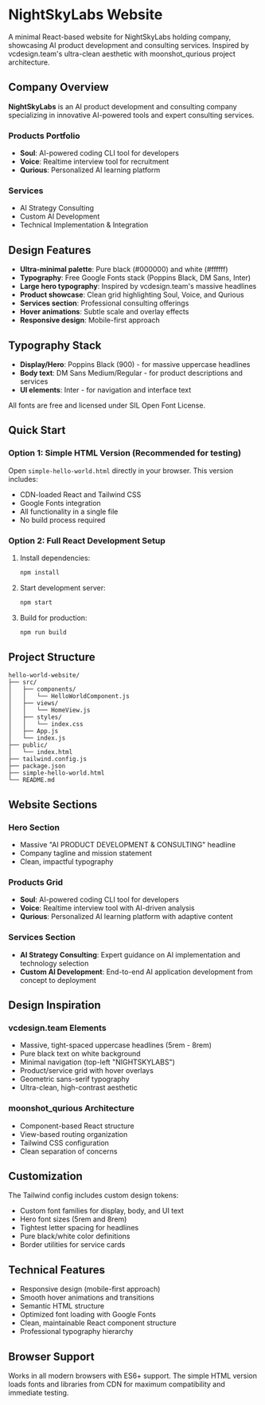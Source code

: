 # NightSkyLabs Website

A minimal React-based website for NightSkyLabs holding company, showcasing AI product development and consulting services. Inspired by vcdesign.team's ultra-clean aesthetic with moonshot_qurious project architecture.

## Company Overview

**NightSkyLabs** is an AI product development and consulting company specializing in innovative AI-powered tools and expert consulting services.

### Products Portfolio

- **Soul**: AI-powered coding CLI tool for developers
- **Voice**: Realtime interview tool for recruitment
- **Qurious**: Personalized AI learning platform

### Services

- AI Strategy Consulting
- Custom AI Development
- Technical Implementation & Integration

## Design Features

- **Ultra-minimal palette**: Pure black (#000000) and white (#ffffff)
- **Typography**: Free Google Fonts stack (Poppins Black, DM Sans, Inter)
- **Large hero typography**: Inspired by vcdesign.team's massive headlines
- **Product showcase**: Clean grid highlighting Soul, Voice, and Qurious
- **Services section**: Professional consulting offerings
- **Hover animations**: Subtle scale and overlay effects
- **Responsive design**: Mobile-first approach

## Typography Stack

- **Display/Hero**: Poppins Black (900) - for massive uppercase headlines
- **Body text**: DM Sans Medium/Regular - for product descriptions and services
- **UI elements**: Inter - for navigation and interface text

All fonts are free and licensed under SIL Open Font License.

## Quick Start

### Option 1: Simple HTML Version (Recommended for testing)
Open `simple-hello-world.html` directly in your browser. This version includes:
- CDN-loaded React and Tailwind CSS
- Google Fonts integration
- All functionality in a single file
- No build process required

### Option 2: Full React Development Setup
1. Install dependencies:
   ```bash
   npm install
   ```

2. Start development server:
   ```bash
   npm start
   ```

3. Build for production:
   ```bash
   npm run build
   ```

## Project Structure

```
hello-world-website/
├── src/
│   ├── components/
│   │   └── HelloWorldComponent.js
│   ├── views/
│   │   └── HomeView.js
│   ├── styles/
│   │   └── index.css
│   ├── App.js
│   └── index.js
├── public/
│   └── index.html
├── tailwind.config.js
├── package.json
├── simple-hello-world.html
└── README.md
```

## Website Sections

### Hero Section
- Massive "AI PRODUCT DEVELOPMENT & CONSULTING" headline
- Company tagline and mission statement
- Clean, impactful typography

### Products Grid
- **Soul**: AI-powered coding CLI tool for developers
- **Voice**: Realtime interview tool with AI-driven analysis
- **Qurious**: Personalized AI learning platform with adaptive content

### Services Section
- **AI Strategy Consulting**: Expert guidance on AI implementation and technology selection
- **Custom AI Development**: End-to-end AI application development from concept to deployment

## Design Inspiration

### vcdesign.team Elements
- Massive, tight-spaced uppercase headlines (5rem - 8rem)
- Pure black text on white background
- Minimal navigation (top-left "NIGHTSKYLABS")
- Product/service grid with hover overlays
- Geometric sans-serif typography
- Ultra-clean, high-contrast aesthetic

### moonshot_qurious Architecture
- Component-based React structure
- View-based routing organization
- Tailwind CSS configuration
- Clean separation of concerns

## Customization

The Tailwind config includes custom design tokens:
- Custom font families for display, body, and UI text
- Hero font sizes (5rem and 8rem)
- Tightest letter spacing for headlines
- Pure black/white color definitions
- Border utilities for service cards

## Technical Features

- Responsive design (mobile-first approach)
- Smooth hover animations and transitions
- Semantic HTML structure
- Optimized font loading with Google Fonts
- Clean, maintainable React component structure
- Professional typography hierarchy

## Browser Support

Works in all modern browsers with ES6+ support. The simple HTML version loads fonts and libraries from CDN for maximum compatibility and immediate testing.